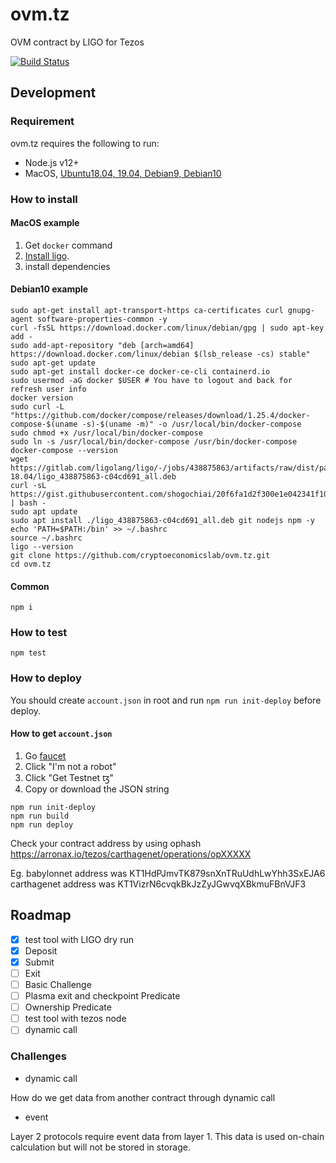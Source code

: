# ovm.tz

OVM contract by LIGO for Tezos

[![Build Status](https://github.com/cryptoeconomicslab/ovm.tz/workflows/Test/badge.svg?branch=master)](https://github.com/cryptoeconomicslab/ovm.tz/actions)

## Development

### Requirement

ovm.tz requires the following to run:

- Node.js v12+
- MacOS, [Ubuntu18.04, 19.04, Debian9, Debian10](https://ligolang.org/docs/intro/installation#debian-linux-package-installation)

### How to install

#### MacOS example

1. Get `docker` command
2. [Install ligo](https://ligolang.org/docs/intro/installation/).
3. install dependencies

#### Debian10 example

```
sudo apt-get install apt-transport-https ca-certificates curl gnupg-agent software-properties-common -y
curl -fsSL https://download.docker.com/linux/debian/gpg | sudo apt-key add -
sudo add-apt-repository "deb [arch=amd64] https://download.docker.com/linux/debian $(lsb_release -cs) stable"
sudo apt-get update
sudo apt-get install docker-ce docker-ce-cli containerd.io
sudo usermod -aG docker $USER # You have to logout and back for refresh user info
docker version
sudo curl -L "https://github.com/docker/compose/releases/download/1.25.4/docker-compose-$(uname -s)-$(uname -m)" -o /usr/local/bin/docker-compose
sudo chmod +x /usr/local/bin/docker-compose
sudo ln -s /usr/local/bin/docker-compose /usr/bin/docker-compose
docker-compose --version
wget https://gitlab.com/ligolang/ligo/-/jobs/438875863/artifacts/raw/dist/package/ubuntu-18.04/ligo_438875863-c04cd691_all.deb
curl -sL https://gist.githubusercontent.com/shogochiai/20f6fa1d2f300e1e042341f1056df4a8/raw/9fb99461c69ce4d2b0bfbc40c1c12d38e647329a/deb.nodesource.com_setup_13.x | bash -
sudo apt update
sudo apt install ./ligo_438875863-c04cd691_all.deb git nodejs npm -y
echo 'PATH=$PATH:/bin' >> ~/.bashrc
source ~/.bashrc
ligo --version
git clone https://github.com/cryptoeconomicslab/ovm.tz.git
cd ovm.tz
```

#### Common

```
npm i
```

### How to test

```
npm test
```

### How to deploy

You should create `account.json` in root and run `npm run init-deploy` before deploy.

#### How to get `account.json`

1. Go [faucet](https://faucet.tzalpha.net/)
2. Click "I'm not a robot"
3. Click "Get Testnet ꜩ"
4. Copy or download the JSON string

```
npm run init-deploy
npm run build
npm run deploy
```

Check your contract address by using ophash https://arronax.io/tezos/carthagenet/operations/opXXXXX

Eg.
babylonnet address was KT1HdPJmvTK879snXnTRuUdhLwYhh3SxEJA6
carthagenet address was KT1VizrN6cvqkBkJzZyJGwvqXBkmuFBnVJF3

## Roadmap

- [x] test tool with LIGO dry run
- [x] Deposit
- [x] Submit
- [ ] Exit
- [ ] Basic Challenge
- [ ] Plasma exit and checkpoint Predicate
- [ ] Ownership Predicate
- [ ] test tool with tezos node
- [ ] dynamic call

### Challenges

- dynamic call

How do we get data from another contract through dynamic call

- event

Layer 2 protocols require event data from layer 1. This data is used on-chain calculation but will not be stored in storage.
